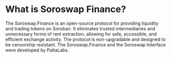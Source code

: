 # What is Soroswap Finance?

The Soroswap.Finance is an open-source protocol for providing liquidity and trading tokens on Soroban. It eliminates trusted intermediaries and unnecessary forms of rent extraction, allowing for safe, accessible, and efficient exchange activity. The protocol is non-upgradable and designed to be censorship resistant. The Soroswap.Finance and the Soroswap Interface were developed by PaltaLabs.
